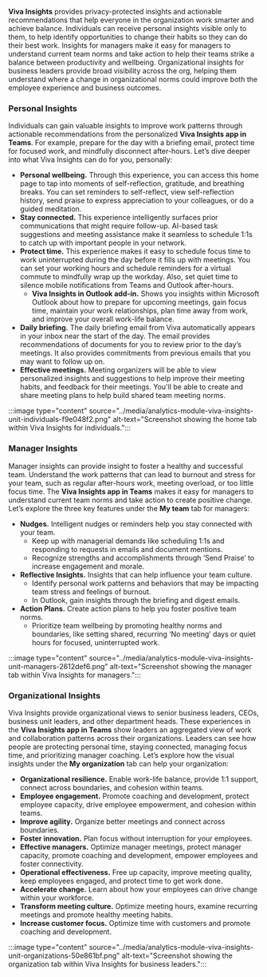 **Viva Insights** provides privacy-protected insights and actionable recommendations that help everyone in the organization work smarter and achieve balance. Individuals can receive personal insights visible only to them, to help identify opportunities to change their habits so they can do their best work. Insights for managers make it easy for managers to understand current team norms and take action to help their teams strike a balance between productivity and wellbeing. Organizational insights for business leaders provide broad visibility across the org, helping them understand where a change in organizational norms could improve both the employee experience and business outcomes.

### Personal Insights

Individuals can gain valuable insights to improve work patterns through actionable recommendations from the personalized **Viva Insights app in Teams**. For example, prepare for the day with a briefing email, protect time for focused work, and mindfully disconnect after-hours. Let’s dive deeper into what Viva Insights can do for you, personally:

 -  **Personal wellbeing.** Through this experience, you can access this home page to tap into moments of self-reflection, gratitude, and breathing breaks. You can set reminders to self-reflect, view self-reflection history, send praise to express appreciation to your colleagues, or do a guided meditation.
 -  **Stay connected.** This experience intelligently surfaces prior communications that might require follow-up. AI-based task suggestions and meeting assistance make it seamless to schedule 1:1s to catch up with important people in your network.
 -  **Protect time.** This experience makes it easy to schedule focus time to work uninterrupted during the day before it fills up with meetings. You can set your working hours and schedule reminders for a virtual commute to mindfully wrap up the workday. Also, set quiet time to silence mobile notifications from Teams and Outlook after-hours.
     -  **Viva Insights in Outlook add-in.** Shows you insights within Microsoft Outlook about how to prepare for upcoming meetings, gain focus time, maintain your work relationships, plan time away from work, and improve your overall work-life balance.
 -  **Daily briefing.** The daily briefing email from Viva automatically appears in your inbox near the start of the day. The email provides recommendations of documents for you to review prior to the day’s meetings. It also provides commitments from previous emails that you may want to follow up on.
 -  **Effective meetings.** Meeting organizers will be able to view personalized insights and suggestions to help improve their meeting habits, and feedback for their meetings. You'll be able to create and share meeting plans to help build shared team meeting norms. 

:::image type="content" source="../media/analytics-module-viva-insights-unit-individuals-f9e048f2.png" alt-text="Screenshot showing the home tab within Viva Insights for individuals.":::


### Manager Insights

Manager insights can provide insight to foster a healthy and successful team. Understand the work patterns that can lead to burnout and stress for your team, such as regular after-hours work, meeting overload, or too little focus time. The **Viva Insights app in Teams** makes it easy for managers to understand current team norms and take action to create positive change. Let’s explore the three key features under the **My team** tab for managers:

 -  **Nudges.** Intelligent nudges or reminders help you stay connected with your team.
     -  Keep up with managerial demands like scheduling 1:1s and responding to requests in emails and document mentions.
     -  Recognize strengths and accomplishments through ‘Send Praise’ to increase engagement and morale.
 -  **Reflective Insights.** Insights that can help influence your team culture.
     -  Identify personal work patterns and behaviors that may be impacting team stress and feelings of burnout.
     -  In Outlook, gain insights through the briefing and digest emails.
 -  **Action Plans.** Create action plans to help you foster positive team norms.
     -  Prioritize team wellbeing by promoting healthy norms and boundaries, like setting shared, recurring ‘No meeting’ days or quiet hours for focused, uninterrupted work.

:::image type="content" source="../media/analytics-module-viva-insights-unit-managers-2612def6.png" alt-text="Screenshot showing the manager tab within Viva Insights for managers.":::


### Organizational Insights

Viva Insights provide organizational views to senior business leaders, CEOs, business unit leaders, and other department heads. These experiences in the **Viva Insights app in Teams** show leaders an aggregated view of work and collaboration patterns across their organizations. Leaders can see how people are protecting personal time, staying connected, managing focus time, and prioritizing manager coaching. Let’s explore how the visual insights under the **My organization** tab can help your organization:

 -  **Organizational resilience.** Enable work-life balance, provide 1:1 support, connect across boundaries, and cohesion within teams.
 -  **Employee engagement.** Promote coaching and development, protect employee capacity, drive employee empowerment, and cohesion within teams.
 -  **Improve agility.** Organize better meetings and connect across boundaries.
 -  **Foster innovation.** Plan focus without interruption for your employees.
 -  **Effective managers.** Optimize manager meetings, protect manager capacity, promote coaching and development, empower employees and foster connectivity.
 -  **Operational effectiveness.** Free up capacity, improve meeting quality, keep employees engaged, and protect time to get work done.
 -  **Accelerate change.** Learn about how your employees can drive change within your workforce.
 -  **Transform meeting culture.** Optimize meeting hours, examine recurring meetings and promote healthy meeting habits.
 -  **Increase customer focus.** Optimize time with customers and promote coaching and development.

:::image type="content" source="../media/analytics-module-viva-insights-unit-organizations-50e861bf.png" alt-text="Screenshot showing the organization tab within Viva Insights for business leaders.":::
